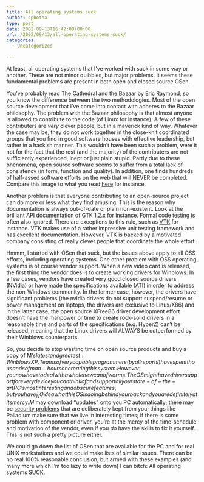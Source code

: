 ```yaml
---
title: All operating systems suck
author: cpbotha
type: post
date: 2002-09-13T16:42:00+00:00
url: /2002/09/13/all-operating-systems-suck/
categories:
  - Uncategorized

---
```

At least, all operating systems that I’ve worked with suck in some way or another. These are not minor quibbles, but major problems. It seems these fundamental problems are present in both open and closed source OSen.

You’ve probably read [The Cathedral and the Bazaar][1] by Eric Raymond, so you know the difference between the two methodologies. Most of the open source development that I’ve come into contact with adheres to the Bazaar philosophy. The problem with the Bazaar philosophy is that almost anyone is allowed to contribute to the code (of Linux for instance). A few of these contributers are _very_ clever people, but in a maverick kind of way. Whatever the case may be, they do not work together in the close-knit coordinated groups that you find in good software houses with effective leadership, but rather in a hackish manner. This wouldn’t have been such a problem, were it not for the fact that the rest (and the majority) of the contributers are not sufficiently experienced, inept or just plain stupid. Partly due to these phenomena, open source software seems to suffer from a total lack of consistency (in form, function and quality). In addition, one finds hundreds of half-assed software efforts on the web that will NEVER be completed. Compare this image to what you read [here][2] for instance.

Another problem is that everyone contributing to an open-source project can do more or less what they find amusing. This is the reason why documentation is always out-of-date or plain non-existent. Look at the brilliant API documentation of GTK 1.2.x for instance. Formal code testing is often also ignored. There are exceptions to this rule, such as [VTK][3] for instance. VTK makes use of a rather impressive unit testing framework and has excellent documentation. However, VTK is backed by a motivated company consisting of really clever people that coordinate the whole effort.

Hmmm, I started with OSen that suck, but the issues above apply to all OSS efforts, including operating systems. One other problem with OSS operating systems is of course vendor support. When a new video card is released, the first thing the vendor does is to create working drivers for Winblows. In a few cases, vendors have created very good closed source drivers ([NVidia][4]) or have made the specifications available ([ATI][5]) in order to address the non-Windows community. In the former case, however, the drivers have significant problems (the nvidia drivers do not support suspend/resume or power management on laptops, the drivers are exclusive to Linux/X86) and in the latter case, the open source XFree86 driver development effort doesn’t have the manpower or time to create rock-solid drivers in a reasonable time and parts of the specifications (e.g. HyperZ) can’t be released, meaning that the Linux drivers will ALWAYS be outperformed by their Winblows counterparts.

So, you decide to stop wasting time on open source products and buy a copy of M$’s latest and greatest: Winblows XP. Teams of very capable programmers (by all reports) have spent thousands of man-hours on creating this system. However, you now have to deal with a whole new can of worms. The OS might have driver support for every device you can think of and support all your state-of-the-art PC’s most interesting and obscure features, but you have _NO_ idea what this OS is doing behind your back and you are definitely at its mercy. M$ may download “updates” onto you PC automatically; there may be [security problems][6] that are deliberately kept from you; things like Palladium make sure that we live in interesting times; if there is some problem with component or driver, you’re at the mercy of the time-schedule and motivation of the vendor, even if you _do_ have the skills to fix it yourself. This is not such a pretty picture either.

We could go down the list of OSen that are available for the PC and for real UNIX workstations and we could make lists of similar issues. There can be no real 100% reasonable conclusion, but armed with these examples (and many more which I’m too lazy to write down) I can bitch: All operating systems SUCK.

 [1]: http://www.tuxedo.org/~esr/writings/cathedral-bazaar/
 [2]: http://www.fastcompany.com/online/06/writestuff.html
 [3]: http://www.kitware.com/
 [4]: http:/www.nvidia.com/
 [5]: http://www.ati.com/
 [6]: http://www.security.nnov.ru/search/document.asp?docid=3370
